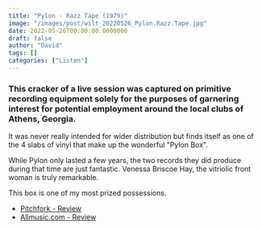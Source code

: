 ```yaml
---
title: "Pylon - Razz Tape (1979)"
image: "/images/post/wilt_20220526_Pylon.Razz.Tape.jpg"
date: 2022-05-26T00:00:00.0000000
draft: false
author: "David"
tags: []
categories: ["Listen"]
---
```

### This cracker of a live session was captured on primitive recording equipment solely for the purposes of garnering interest for potential employment around the local clubs of Athens, Georgia.

 It was never really intended for wider distribution but finds itself as one of the 4 slabs of vinyl that make up the wonderful "Pylon Box".

 While Pylon only lasted a few years, the two records they did produce during that time are just fantastic. Venessa Briscoe Hay, the vitriolic front woman is truly remarkable.

 This box is one of my most prized possessions.

-  [Pitchfork - Review](https://pitchfork.com/reviews/albums/pylon-pylon-box/)
-  [Allmusic.com - Review](https://www.allmusic.com/album/pylon-box-mw0003420320)